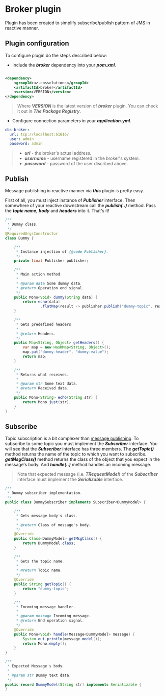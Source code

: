# Broker plugin

Plugin has been created to simplify subscribe/publish pattern of JMS in reactive manner.

## Plugin configuration

To configure plugin do the steps described below:

- Include the ***broker*** dependency into your ***pom.xml***.

```xml

<dependency>
    <groupId>uz.cbssolutions</groupId>
    <artifactId>broker</artifactId>
    <version>VERSION</version>
</dependency>
```

> Where ***VERSION*** is the latest version of ***broker*** plugin. You can check it out in ***The Package Registry***.

- Configure connection parameters in your ***application.yml***.

```yml
cbs-broker:
  url: tcp://localhost:61616/
  user: admin
  password: admin
```

> - ***url*** - the broker's actual address.
> - ***username*** - username registered in the broker's system.
> - ***password*** - password of the user discribed above.

## Publish

Message publishing in reactive manner via ***this*** plugin is pretty easy.

First of all, you must inject instance of ***Publisher*** interface. Then somewhere of your reactive downstream call the
***publish(..)*** method. Pass the ***topic name***, ***body*** and ***headers*** into it. That's it!

```java
/**
 * Dummy class.
 */
@RequiredArgsConstructor
class Dummy {

    /**
     * Instance injection of {@code Publisher}.
     */
    private final Publisher publisher;

    /**
     * Main action method.
     *
     * @param data Some dummy data.
     * @return Operation end signal.
     */
    public Mono<Void> dummy(String data) {
        return echo(data)
                .flatMap(result -> publisher.publish("dummy-topic", result, this.getHeaders()));
    }

    /**
     * Gets predefined headers.
     *
     * @return Headers.
     */
    public Map<String, Object> getHeaders() {
        var map = new HashMap<String, Object>();
        map.put("dummy-header", "dummy-value");
        return map;
    }

    /**
     * Returns what receives.
     *
     * @param str Some text data.
     * @return Received data.
     */
    public Mono<String> echo(String str) {
        return Mono.just(str);
    }
}
```

## Subscribe

Topic subscription is a bit complexer than [message publishing](#Publish).
To subscribe to some topic you must implement the ***Subscriber*** interface. You will see that the ***Subscriber***
interface has three members. The ***getTopic()*** method returns the name of the topic to which you want to subscribe.
***getMsgClass()*** method returns the class of the object that you expect in the message's body. And ***handle(..)***
method handles an incoming message.

> Note that expected message (i.e. ***TRequestModel***) of the ***Subscriber*** interface must implement the
***Serializable*** interface.

```java
/**
 * Dummy subscriber implementation.
 */
public class DummySubscriber implements Subscriber<DummyModel> {

    /**
     * Gets message body's class.
     *
     * @return Class of message's body.
     */
    @Override
    public Class<DummyModel> getMsgClass() {
        return DummyModel.class;
    }

    /**
     * Gets the topic name.
     *
     * @return Topic name.
     */
    @Override
    public String getTopic() {
        return "dummy-topic";
    }

    /**
     * Incoming message handler.
     *
     * @param message Incoming message.
     * @return End operation signal.
     */
    @Override
    public Mono<Void> handle(Message<DummyModel> message) {
        System.out.println(message.model());
        return Mono.empty();
    }
}

/**
 * Expected Message's body.
 *
 * @param str Dummy text data.
 */
public record DummyModel(String str) implements Serializable {
}
```